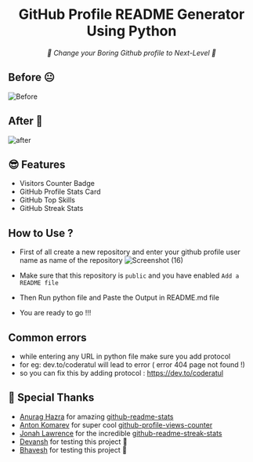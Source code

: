 <h1 align="center">
  GitHub Profile README Generator Using Python 
</h1>
<p align="center">
<i> 🌼 Change your Boring Github profile to Next-Level 🌼 </i>
</p>

## Before 😐

![Before](https://user-images.githubusercontent.com/72141859/120153585-e67e9580-c1bc-11eb-83ee-7c773084c2ee.png "Beforehand")

## After 🥳

![after](https://user-images.githubusercontent.com/72141859/120153979-5bea6600-c1bd-11eb-9190-ace453951de3.gif)


## 😎 Features
- Visitors Counter Badge
- GitHub Profile Stats Card
- GitHub Top Skills
- GitHub Streak Stats

## How to Use ? 
- First of all create a new repository and enter your github profile user name as name of the repository 
![Screenshot (16)](https://user-images.githubusercontent.com/72141859/120154803-3873eb00-c1be-11eb-96a3-cc07b0c03b3b.png)
- Make sure that this repository is ```public``` and you have enabled ```Add a README file```

- Then Run python file and Paste the Output in README.md file 
- You are ready to go !!!

## Common errors 
- while entering any URL in python file make sure you add protocol 
- for eg: dev.to/coderatul will lead to error ( error 404 page not found !)
- so you can fix this by adding protocol : https://dev.to/coderatul 

## 🙇 Special Thanks
- [Anurag Hazra](https://github.com/anuraghazra) for amazing [github-readme-stats](https://github.com/anuraghazra/github-readme-stats)
- [Anton Komarev](https://github.com/antonkomarev) for super cool [github-profile-views-counter](https://github.com/antonkomarev/github-profile-views-counter)
- [Jonah Lawrence](https://github.com/DenverCoder1) for the incredible [github-readme-streak-stats](https://github.com/DenverCoder1/github-readme-streak-stats)
- [Devansh](https://github.com/devansh-dek) for testing this project 💖
- [Bhavesh](https://github.com/Bhavesh71) for testing this project 💖
